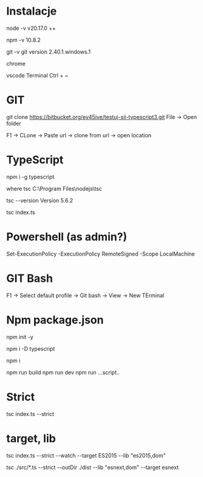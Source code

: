 # Instalacje
node -v 
v20.17.0 ++

npm -v 
10.8.2

git -v 
git version 2.40.1.windows.1

chrome 

vscode
Terminal Ctrl + ~

# GIT
git clone https://bitbucket.org/ev45ive/testuj-sii-typescript3.git
File -> Open folder

F1 -> CLone -> Paste url -> clone from url -> open location

# TypeScript 
npm i -g typescript

where tsc
C:\Program Files\nodejs\tsc

tsc --version
Version 5.6.2

tsc index.ts

# Powershell (as admin?)
Set-ExecutionPolicy -ExecutionPolicy RemoteSigned -Scope LocalMachine

# GIT Bash
F1 -> Select default profile -> Git bash -> View -> New TErminal

# Npm package.json
npm init -y

npm i -D typescript

npm i 

npm run build
npm run dev
npm run ...script..

# Strict 
tsc index.ts --strict 

# target, lib
tsc index.ts --strict --watch --target ES2015 --lib "es2015,dom"

tsc ./src/*.ts --strict --outDir ./dist --lib "esnext,dom" --target esnext